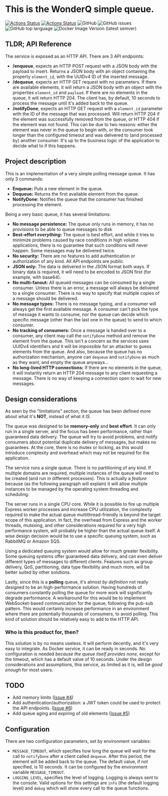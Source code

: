 # This is the WonderQ simple queue.

[![Actions Status](https://github.com/hjf/wonderq_challenge/workflows/Node.js%20CI/badge.svg)](https://github.com/hjf/wonderq_challenge/actions)
[![Actions Status](https://github.com/hjf/wonderq_challenge/workflows/Publish%20Docker%20image/badge.svg)](https://github.com/hjf/wonderq_challenge/actions)
![GitHub](https://img.shields.io/github/license/hjf/wonderq_challenge)
![GitHub issues](https://img.shields.io/github/issues/hjf/wonderq_challenge)
![GitHub top language](https://img.shields.io/github/languages/top/hjf/wonderq_challenge)
![Docker Image Version (latest semver)](https://img.shields.io/docker/v/hjf2020/wonderq)

 ## TLDR; API Reference

 The service is exposed as an HTTP API. There are 3 API endpoints:

  - **/enqueue**, expects an HTTP POST request with a JSON body with the payload to insert. Returns a JSON body with an object containing the property ``element_id``, with the UUIDv4 ID of the inserted message.
  - **/dequeue**, expects an HTTP GET request with no parameters. If there are available elements, it will return a JSON body with an object with the properties ``element_id`` and ``payload``. If there are no elements in the queue, it will return HTTP 204. The client has, by default, 10 seconds to process the message until it's added back to the queue.
  - **/notifyDone**, expects an HTTP GET request with a ``element_id`` parameter with the ID of the message that was processed. Will return HTTP 204 if the element was successfully removed from the queue, or HTTP 404 if the element was not found. This can be due to two reasons: either the element was never in the queue to begin with, or the consumer took longer than the configured timeout and was delivered to (and processed by) another consumer. It's up to the business logic of the application to decide what to if this happens.

## Project description

This is an implementation of a very simple polling message queue. It has only 3 commands:

 - **Enqueue:** Puts a new element in the queue.
 - **Dequeue:** Returns the first available element from the queue.
 - **NotifyDone:** Notifies the queue that the consumer has finished processing the element.

Being a very basic queue, it has several limitations:

 - **No message persistence:** The queue only runs in memory, it has no provisions to be able to queue messages to disk
 - **Best-effort *everything*:** The queue is best effort, and while it tries to minimize problems caused by race conditions in high volume applications, there is no guarantee that such conditions will never happen. Some messages may be delivered twice.
 - **No security:** There are no features to add authentication or authorization of any kind. All API endpoints are public.
 - **JSON only:** The data is delivered in the JSON format both ways. If binary data is required, it will need to be encoded to JSON first (for example, with base64).
 - **No multi-fanout:** All queued messages can be consumed by a single consumer. Unless there is an error, a message will always be delivered to a single consumer. There is no way to specify that multiple copies of a message should be delivered.
 - **No message types:** There is no message typing, and a consumer will always get the first available message. A consumer can't pick the type of message it wants to consume, nor the queue can decide which specific message (other than the last one in the queue) to send to which consumer.
 - **No tracking of consumers:** Once a message is handed over to a consumer, any client may call the ``notifyDone`` method and remove the element from the queue. This isn't a concern as the services uses UUIDv4 identifiers and it will be *impossible* for an attacker to guess elements from the queue. And also, because the queue has no authorization mechanism, anyone can ``dequeue`` and ``notifyDone`` as much as they want, and empty the queue anyways...
 - **No long-lived HTTP connections:** If there are no elements in the queue, it will instantly return an HTTP 204 message to any client requesting a message. There is no way of keeping a connection open to wait for new messages. 

## Design considerations

As seen by the "limitations" section, the queue has been defined more about what it's **NOT**, instead of what it *IS*.

The queue was designed to be **memory-only** and **best effort**. It can only run in a single server, and the focus has been performance, rather than guaranteed data delivery. The queue will try to avoid problems, and notify consumers about potential duplicate delivery of messages, but makes no guarantees. At the core, there is no mutex or locking, as this would introduce complexity and overhead which may not be required for the application. 

The service runs a single queue. There is no partitioning of any kind. If multiple domains are required, multiple instances of the queue will need to be created (and run in different processes). This is actually a *feature* because (as the following paragraph will explain) it will allow multiple instances to be managed by the operating system threading and scheduling.

The server runs in a single CPU core. While it is possible to fire up multiple Express worker processes and increase CPU utilization, the complexity required to make the actual queue multithread-friendly is beyond the target scope of this application. In fact, the overhead from Express and the worker threads, mutexing, and other considerations required for a very high performance system, will probably be higher than the actual queue itself. A wise design decision would be to use a specific queuing system, such as RabbitMQ or Amazon SQS.

Using a dedicated queuing system would allow for much greater flexibility. Some queuing systems offer guaranteed data delivery, and can even deliver different types of messages to different clients. Features such as group delivery, QoS, partitioning, data type flexibility and much more, will be better suited by other solutions.

Lastly, since this is a **polling** queue, it's almost *by definition* not really designed to be an high-performance solution. Having hundreds of consumers constantly polling the queue for more work will significantly degrade performance. A workaround for this would be to implement WebSocket-based communication for the queue, following the pub-sub pattern. This would certainly increase performance in an environment where there are potentially thousands of consumers, to avoid polling. This kind of solution should be relatively easy to add to the HTTP API.

### Who is this product for, then?

This solution is by no means useless. It will perform decently, and it's very easy to integrate. As Docker service, it can be ready in seconds. No configuration is needed *because the queue itself provides none*, except for the timeout, which has a default value of 10 seconds. Under the design considerations and assumptions, this service, as limited as it is, will be *good enough* for most users.

## TODO

 - Add memory limits ([Issue #4](/../../issues/4))
 - Add authentication/authorization: a JWT token could be used to protect the API endpoints. ([Issue #6](/../../issues/6))
 - Add queue aging and expiring of old elements ([Issue #5](/../../issues/5))

 ## Configuration

 There are two configuration parameters, set by environment variables:
  -  ``MESSAGE_TIMEOUT``, which specifies how long the queue will wait for the call to ``notifyDone`` after a client called ``dequeue``. After this period, the element will be added back to the queue. The default value, if not specified, is 10 seconds. It can be configured by the environment variable ``MESSAGE_TIMEOUT``.
  - ``LOGGING_LEVEL``, specifies the level of logging. Logging is always sent to the console. Valid options for this settings are ``info`` (the default logging level) and ``debug`` which will show every call to the queue functions.
 

